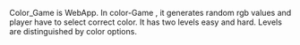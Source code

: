 Color_Game is WebApp. In color-Game , it generates random rgb values and player have to select correct color. It has two levels easy and hard. Levels are distinguished by color options.  
